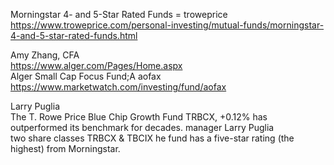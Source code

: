      



Morningstar 4- and 5-Star Rated Funds = troweprice     
https://www.troweprice.com/personal-investing/mutual-funds/morningstar-4-and-5-star-rated-funds.html

Amy Zhang, CFA    
https://www.alger.com/Pages/Home.aspx    
Alger Small Cap Focus Fund;A   aofax    
https://www.marketwatch.com/investing/fund/aofax     

Larry Puglia    
The T. Rowe Price Blue Chip Growth Fund TRBCX, +0.12%  has outperformed its benchmark for decades. manager Larry Puglia    
two share classes TRBCX &  TBCIX he fund has a five-star rating (the highest) from Morningstar.   
